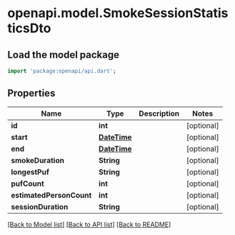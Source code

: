 # openapi.model.SmokeSessionStatisticsDto

## Load the model package
```dart
import 'package:openapi/api.dart';
```

## Properties
Name | Type | Description | Notes
------------ | ------------- | ------------- | -------------
**id** | **int** |  | [optional] 
**start** | [**DateTime**](DateTime.md) |  | [optional] 
**end** | [**DateTime**](DateTime.md) |  | [optional] 
**smokeDuration** | **String** |  | [optional] 
**longestPuf** | **String** |  | [optional] 
**pufCount** | **int** |  | [optional] 
**estimatedPersonCount** | **int** |  | [optional] 
**sessionDuration** | **String** |  | [optional] 

[[Back to Model list]](../README.md#documentation-for-models) [[Back to API list]](../README.md#documentation-for-api-endpoints) [[Back to README]](../README.md)



